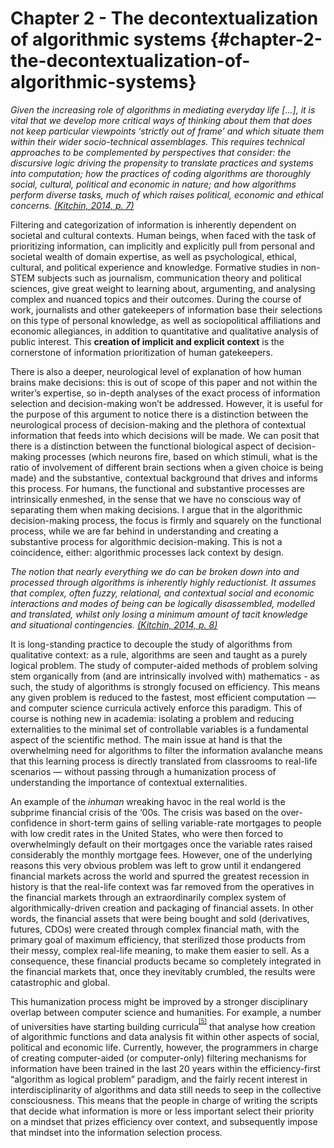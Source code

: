 # Chapter 2 - The decontextualization of algorithmic systems {#chapter-2-the-decontextualization-of-algorithmic-systems}

_Given the increasing role of algorithms in mediating everyday life [...], it is vital that we develop more critical ways of thinking about them that does not keep particular viewpoints ‘strictly out of frame’ and which situate them within their wider socio-technical assemblages. This requires technical approaches to be complemented by perspectives that consider: the discursive logic driving the propensity to translate practices and systems into computation; how the practices of coding algorithms are thoroughly social, cultural, political and economic in nature; and how algorithms perform diverse tasks, much of which raises political, economic and ethical concerns._ [_(Kitchin, 2014, p. 7)_](https://paperpile.com/c/BG18Wg/O1On/?locator=7)

Filtering and categorization of information is inherently dependent on societal and cultural contexts. Human beings, when faced with the task of prioritizing information, can implicitly and explicitly pull from personal and societal wealth of domain expertise, as well as psychological, ethical, cultural, and political experience and knowledge. Formative studies in non-STEM subjects such as journalism, communication theory and political sciences, give great weight to learning about, argumenting, and analysing complex and nuanced topics and their outcomes. During the course of work, journalists and other gatekeepers of information base their selections on this type of personal knowledge, as well as sociopolitical affiliations and economic allegiances, in addition to quantitative and qualitative analysis of public interest. This **creation of implicit and explicit context** is the cornerstone of information prioritization of human gatekeepers.

There is also a deeper, neurological level of explanation of how human brains make decisions: this is out of scope of this paper and not within the writer’s expertise, so in-depth analyses of the exact process of information selection and decision-making won’t be addressed. However, it is useful for the purpose of this argument to notice there is a distinction between the neurological process of decision-making and the plethora of contextual information that feeds into which decisions will be made. We can posit that there is a distinction between the functional biological aspect of decision-making processes (which neurons fire, based on which stimuli, what is the ratio of involvement of different brain sections when a given choice is being made) and the substantive, contextual background that drives and informs this process. For humans, the functional and substantive processes are intrinsically enmeshed, in the sense that we have no conscious way of separating them when making decisions. I argue that in the algorithmic decision-making process, the focus is firmly and squarely on the functional process, while we are far behind in understanding and creating a substantive process for algorithmic decision-making. This is not a coincidence, either: algorithmic processes lack context by design.

_The notion that nearly everything we do can be broken down into and processed through algorithms is inherently highly reductionist. It assumes that complex, often fuzzy, relational, and contextual social and economic interactions and modes of being can be logically disassembled, modelled and translated, whilst only losing a minimum amount of tacit knowledge and situational contingencies._ [_(Kitchin, 2014, p. 8)_](https://paperpile.com/c/BG18Wg/O1On/?locator=8)

It is long-standing practice to decouple the study of algorithms from qualitative context: as a rule, algorithms are seen and taught as a purely logical problem. The study of computer-aided methods of problem solving stem organically from (and are intrinsically involved with) mathematics - as such, the study of algorithms is strongly focused on efficiency. This means any given problem is reduced to the fastest, most efficient computation — and computer science curricula actively enforce this paradigm. This of course is nothing new in academia: isolating a problem and reducing externalities to the minimal set of controllable variables is a fundamental aspect of the scientific method. The main issue at hand is that the overwhelming need for algorithms to filter the information avalanche means that this learning process is directly translated from classrooms to real-life scenarios — without passing through a humanization process of understanding the importance of contextual externalities.

An example of the _inhuman_ wreaking havoc in the real world is the subprime financial crisis of the ‘00s. The crisis was based on the over-confidence in short-term gains of selling variable-rate mortgages to people with low credit rates in the United States, who were then forced to overwhelmingly default on their mortgages once the variable rates raised considerably the monthly mortgage fees. However, one of the underlying reasons this very obvious problem was left to grow until it endangered financial markets across the world and spurred the greatest recession in history is that the real-life context was far removed from the operatives in the financial markets through an extraordinarily complex system of algorithmically-driven creation and packaging of financial assets. In other words, the financial assets that were being bought and sold (derivatives, futures, CDOs) were created through complex financial math, with the primary goal of maximum efficiency, that sterilized those products from their messy, complex real-life meaning, to make them easier to sell. As a consequence, these financial products became so completely integrated in the financial markets that, once they inevitably crumbled, the results were catastrophic and global.

This humanization process might be improved by a stronger disciplinary overlap between computer science and humanities. For example, a number of universities have starting building curricula<sup><sup id="975673652486875-footnote-ref-6"><a href="#975673652486875-footnote-6">[5]</a></sup></sup> that analyse how creation of algorithmic functions and data analysis fit within other aspects of social, political and economic life. Currently, however, the programmers in charge of creating computer-aided (or computer-only) filtering mechanisms for information have been trained in the last 20 years within the efficiency-first “algorithm as logical problem” paradigm, and the fairly recent interest in interdisciplinarity of algorithms and data still needs to seep in the collective consciousness. This means that the people in charge of writing the scripts that decide what information is more or less important select their priority on a mindset that prizes efficiency over context, and subsequently impose that mindset into the information selection process.

[^5]: Like University of Copenhagen’s PhD course in Big Data and Ethics 9